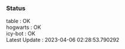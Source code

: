 ### Status


table : OK  
hogwarts : OK  
icy-bot : OK  
Latest Update : 2023-04-06 02:28:53.790292
